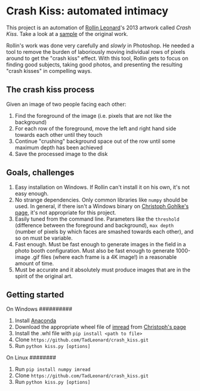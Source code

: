 Crash Kiss: automated intimacy
==============================
This project is an automation of [Rollin Leonard](http://rollinleonard.com)'s 2013 artwork called *Crash Kiss*. Take a look at a [sample](http://thecreatorsproject.vice.com/blog/we-crash-kissed-julianna-huxtable-at-the-nowseethis-art-party) of the original work.

Rollin's work was done very carefully and *slowly* in Photoshop. He needed a tool to remove the burden of laboriously moving individual rows of pixels around to get the "crash kiss" effect. With this tool, Rollin gets to focus on finding good subjects, taking good photos, and presenting the resulting "crash kisses" in compelling ways.


The crash kiss process
----------------------
Given an image of two people facing each other:

1. Find the foreground of the image (i.e. pixels that are not like the background)
2. For each row of the foreground, move the left and right hand side towards each other until they touch
3. Continue "crushing" background space out of the row until some maximum depth has been achieved
4. Save the processed image to the disk

Goals, challenges
-----------------
1. Easy installation on Windows. If Rollin can't install it on his own, it's not easy enough.
2. No strange dependencies. Only common libraries like `numpy` should be used. In general, if there isn't a Windows binary on [Christoph Gohlke's page](http://www.lfd.uci.edu/~gohlke/pythonlibs/), it's not appropriate for this project.
3. Easily tuned from the command line. Parameters like the `threshold` (difference between the foreground and background), `max depth` (number of pixels by which faces are smashed towards each other), and so on must be variable.
4. Fast enough. Must be fast enough to generate images in the field in a photo booth configuration. Must also be fast enough to generate 1000-image .gif files (where each frame is a 4K image!) in a reasonable amount of time.
5. Must be accurate and it absolutely must produce images that are in the spirit of the original art.

Getting started
---------------
On Windows
##########
1. Install [Anaconda](https://store.continuum.io/cshop/anaconda/)
2. Download the appropriate wheel file of [imread](https://github.com/luispedro/imread) from [Christoph's page](http://www.lfd.uci.edu/~gohlke/pythonlibs/#imread)
3. Install the .whl file with `pip install <path to file>`
4. Clone `https://github.com/TadLeonard/crash_kiss.git`
5. Run `python kiss.py [options]`

On Linux
########
1. Run `pip install numpy imread`
2. Clone `https://github.com/TadLeonard/crash_kiss.git`
3. Run `python kiss.py [options]`


